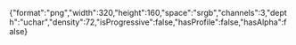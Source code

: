 {"format":"png","width":320,"height":160,"space":"srgb","channels":3,"depth":"uchar","density":72,"isProgressive":false,"hasProfile":false,"hasAlpha":false}
